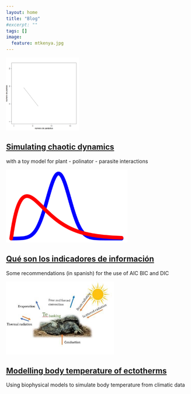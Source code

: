```yaml
---
layout: home
title: "Blog"
#excerpt: ""
tags: []
image:
  feature: mtkenya.jpg
---
```

<div class="titles">
  
<div class="tile">
  <img src="/images/posts/attractor.gif" height="200px"/>
  <h2 class="post-title"><a href="{{site.baseurl}}posts/"> Simulating chaotic dynamics </a></h2>
  <p class="post-excerpt"> with a toy model for plant - polinator - parasite interactions </p>
</div><!-- /.tile -->

<div class="tile">
  <img src="/images/posts/Bayes_icon.svg" height="200px"/>
  <h2 class="post-title"><a href="{{site.baseurl}}posts/"> Qué son los indicadores de información </a></h2>
  <p class="post-excerpt">Some recommendations (in spanish) for the use of AIC BIC and DIC </p>
</div><!-- /.tile -->

<div class="tile">
  <img src="/images/posts/bodytemp.jpg" height="200px"/>
  <h2 class="post-title"><a href="{{site.baseurl}}posts/"> Modelling body temperature of ectotherms </a></h2>
  <p class="post-excerpt"> Using biophysical models to simulate body temperature from climatic data </p>
</div><!-- /.tile -->
